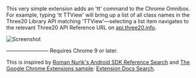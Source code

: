 This very simple extension adds an 'tt' command to the Chrome Omnibox. For example, typing 'tt TTView' will bring up a list of all class names in the Three20 Library API matching 'TTView'—selecting a list item navigates to the relevant Three20 API Reference URL on [api.three20.info](http://api.three20.info).

![Screenshot](http://farm6.static.flickr.com/5179/5437698841_9af26a8255_d.jpg)

————————
Requires Chrome 9 or later.

This is inspired by [Roman Nurik's Android SDK Reference Search](https://chrome.google.com/webstore/detail/hgcbffeicehlpmgmnhnkjbjoldkfhoin) and [The Google Chrome Extensions sample](http://code.google.com/chrome/extensions/samples.html): [Extension Docs Search](http://src.chromium.org/viewvc/chrome/trunk/src/chrome/common/extensions/docs/examples/api/omnibox/extension-docs/).